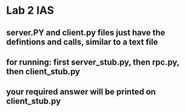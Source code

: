 # Lab 2 IAS

## server.PY and client.py files just have the defintions and calls, similar to a text file
## for running: first server_stub.py, then rpc.py, then client_stub.py
## your required answer will be printed on client_stub.py
